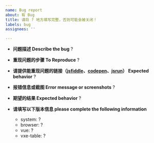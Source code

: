 ```yaml
---
name: Bug report
about: 有 Bug
title: 请将 ? 地方填写完整，否则可能会被关闭！
labels: bug
assignees: ''

---
```


* **问题描述 Describe the bug**
 ?

* **重现问题的步骤 To Reproduce**
 ?

* **请提供能重现问题的链接（[jsfiddle](https://jsfiddle.net/w8q6unes/)、[codepen](https://codepen.io/anon/pen/gJEmRW)、[jsrun](https://jsrun.net/vIyKp/edit)） Expected behavior**
 ?

* **报错信息或截图 Error message or screenshots**
 ?

* **期望的结果 Expected behavior**
 ?

* **请填写以下版本信息 please complete the following information**
  * system: ?
  * browser: ?
  * vue: ?
  * vxe-table: ?
